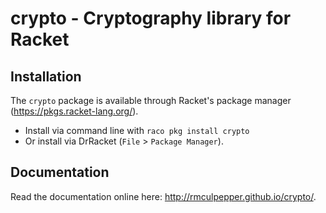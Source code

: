 # crypto - Cryptography library for Racket

## Installation

The `crypto` package is available through Racket's package manager (https://pkgs.racket-lang.org/).
- Install via command line with `raco pkg install crypto`
- Or install via DrRacket (`File` > `Package Manager`).

## Documentation

Read the documentation online here: http://rmculpepper.github.io/crypto/.
